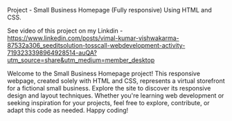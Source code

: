 Project - Small Business Homepage (Fully responsive) Using HTML and CSS.

See video of this project on my Linkdin -
https://www.linkedin.com/posts/vimal-kumar-vishwakarma-87532a306_seeditsolution-tosscall-webdevelopment-activity-7193233398964928514-auQA?utm_source=share&utm_medium=member_desktop

Welcome to the Small Business Homepage project! This responsive webpage, created solely with HTML and CSS, 
represents a virtual storefront for a fictional small business. Explore the site to discover its responsive design and layout techniques. 
Whether you're learning web development or seeking inspiration for your projects, feel free to explore, contribute, or adapt this code as needed. 
Happy coding!
